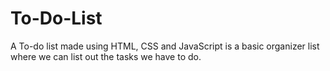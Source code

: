 # To-Do-List
A To-do list made using HTML, CSS and JavaScript is a basic organizer list where we can list out the tasks we have to do. 
